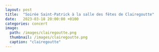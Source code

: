 ```yaml
---
layout: post
title:  "Soirée Saint-Patrick à la salle des fêtes de Clairegoutte"
date:   2023-03-18 20:00:00 +0100
categories: concert
image: 
  path: /images/clairegoutte.png
  thumbnail: /images/clairegoutte.png
  caption: "clairegoutte"
---
```


